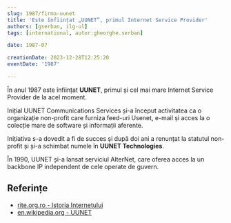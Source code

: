```yaml
---
slug: 1987/firma-uunet
title: 'Este înființat „UUNET”, primul Internet Service Provider'
authors: [gserban, ilg-ul]
tags: [international, autor:gheorghe.serban]

date: 1987-07

creationDate: 2023-12-28T12:25:20
eventDate: '1987'

---
```


În anul 1987 este înființat **UUNET**, primul și cel mai mare Internet
Service Provider de la acel moment.

<!-- truncate -->

Inițial UUNET Communications Services și-a început activitatea ca o
organizație non-profit care furniza feed-uri Usenet, e-mail și acces
la o colecție mare de software și informații aferente.

Inițiativa s-a dovedit a fi de succes și după doi ani a renunțat la statutul
non-profit și și-a schimbat numele în **UUNET Technologies**.

În 1990, UUNET și-a lansat serviciul AlterNet, care oferea acces la un
backbone IP independent de cele operate de guvern.

## Referințe

- [rite.org.ro - Istoria Internetului](https://rite.org.ro/istoria-internetului/)
- [en.wikipedia.org - UUNET](https://en.wikipedia.org/wiki/UUNET)

